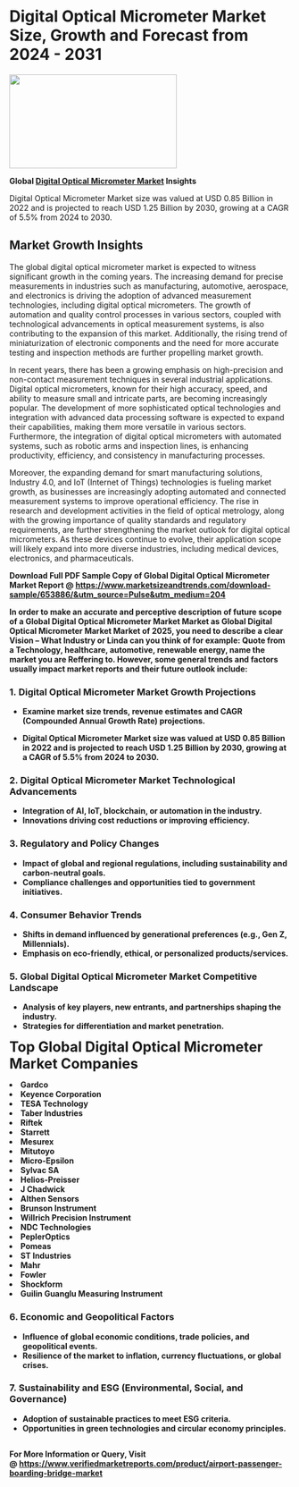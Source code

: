 <H1>Digital Optical Micrometer Market Size, Growth and Forecast from 2024 - 2031</H1><img class="aligncenter size-medium wp-image-584254" src="https://thirdeyenews.in/wp-content/uploads/2024/09/Global-Market-Research-300x168.jpeg" alt="" width="300" height="168" /><p><strong>Global&nbsp;<a href="https://www.marketsizeandtrends.com/download-sample/653886/&amp;utm_source=Pulse&amp;utm_medium=204">Digital Optical Micrometer Market</a> Insights</strong></p><p>Digital Optical Micrometer Market size was valued at USD 0.85 Billion in 2022 and is projected to reach USD 1.25 Billion by 2030, growing at a CAGR of 5.5% from 2024 to 2030.</p><p><h2>Market Growth Insights</h2> <p>The global digital optical micrometer market is expected to witness significant growth in the coming years. The increasing demand for precise measurements in industries such as manufacturing, automotive, aerospace, and electronics is driving the adoption of advanced measurement technologies, including digital optical micrometers. The growth of automation and quality control processes in various sectors, coupled with technological advancements in optical measurement systems, is also contributing to the expansion of this market. Additionally, the rising trend of miniaturization of electronic components and the need for more accurate testing and inspection methods are further propelling market growth.</p> <p><strong></strong></p> <p>In recent years, there has been a growing emphasis on high-precision and non-contact measurement techniques in several industrial applications. Digital optical micrometers, known for their high accuracy, speed, and ability to measure small and intricate parts, are becoming increasingly popular. The development of more sophisticated optical technologies and integration with advanced data processing software is expected to expand their capabilities, making them more versatile in various sectors. Furthermore, the integration of digital optical micrometers with automated systems, such as robotic arms and inspection lines, is enhancing productivity, efficiency, and consistency in manufacturing processes.</p> <p>Moreover, the expanding demand for smart manufacturing solutions, Industry 4.0, and IoT (Internet of Things) technologies is fueling market growth, as businesses are increasingly adopting automated and connected measurement systems to improve operational efficiency. The rise in research and development activities in the field of optical metrology, along with the growing importance of quality standards and regulatory requirements, are further strengthening the market outlook for digital optical micrometers. As these devices continue to evolve, their application scope will likely expand into more diverse industries, including medical devices, electronics, and pharmaceuticals.</p> <p><strong></p><p><span class=""><strong>Download Full PDF Sample Copy of Global Digital Optical Micrometer Market Report</strong> @ <a href="https://www.marketsizeandtrends.com/download-sample/653886/&amp;utm_source=Pulse&amp;utm_medium=204" target="_blank">https://www.marketsizeandtrends.com/download-sample/653886/&amp;utm_source=Pulse&amp;utm_medium=204</a></span></p><p>In order to make an accurate and perceptive description of future scope of a Global&nbsp;Digital Optical Micrometer Market Market as Global&nbsp;Digital Optical Micrometer Market Market of 2025, you need to describe a clear Vision &ndash; What Industry or Linda can you think of for example: Quote from a Technology, healthcare, automotive, renewable energy, name the market you are Reffering to. However, some general trends and factors usually impact market reports and their future outlook include:</p><h3>1.&nbsp;<strong>Digital Optical Micrometer Market Growth Projections</strong></h3><ul><li>Examine market size trends, revenue estimates and CAGR (Compounded Annual Growth Rate) projections.</li><li><p>Digital Optical Micrometer Market size was valued at USD 0.85 Billion in 2022 and is projected to reach USD 1.25 Billion by 2030, growing at a CAGR of 5.5% from 2024 to 2030.</p></li></ul><h3>2.&nbsp;<strong>Digital Optical Micrometer Market Technological Advancements</strong></h3><ul><li>Integration of AI, IoT, blockchain, or automation in the industry.</li><li>Innovations driving cost reductions or improving efficiency.</li></ul><h3>3.&nbsp;<strong>Regulatory and Policy Changes</strong></h3><ul><li>Impact of global and regional regulations, including sustainability and carbon-neutral goals.</li><li>Compliance challenges and opportunities tied to government initiatives.</li></ul><h3>4.&nbsp;<strong>Consumer Behavior Trends</strong></h3><ul><li>Shifts in demand influenced by generational preferences (e.g., Gen Z, Millennials).</li><li>Emphasis on eco-friendly, ethical, or personalized products/services.</li></ul><h3>5.&nbsp;<strong>Global Digital Optical Micrometer Market Competitive Landscape</strong></h3><ul><li>Analysis of key players, new entrants, and partnerships shaping the industry.</li><li>Strategies for differentiation and market penetration.</li></ul><p data-pm-slice="1 1 []"><span style="color: inherit; font-family: inherit; font-size: 25px;">Top Global Digital Optical Micrometer Market Companies</span></p><div class="" data-test-id=""><p><li>Gardco</li><li> Keyence Corporation</li><li> TESA Technology</li><li> Taber Industries</li><li> Riftek</li><li> Starrett</li><li> Mesurex</li><li> Mitutoyo</li><li> Micro-Epsilon</li><li> Sylvac SA</li><li> Helios-Preisser</li><li> J Chadwick</li><li> Althen Sensors</li><li> Brunson Instrument</li><li> Willrich Precision Instrument</li><li> NDC Technologies</li><li> PeplerOptics</li><li> Pomeas</li><li> ST Industries</li><li> Mahr</li><li> Fowler</li><li> Shockform</li><li> Guilin Guanglu Measuring Instrument</li></p></div><h3>6.&nbsp;<strong>Economic and Geopolitical Factors</strong></h3><ul><li>Influence of global economic conditions, trade policies, and geopolitical events.</li><li>Resilience of the market to inflation, currency fluctuations, or global crises.</li></ul><h3>7.&nbsp;<strong>Sustainability and ESG (Environmental, Social, and Governance)</strong></h3><ul><li>Adoption of sustainable practices to meet ESG criteria.</li><li>Opportunities in green technologies and circular economy principles.</li></ul><h2><strong style="font-size: 14px;">For More Information or Query, Visit @&nbsp;</strong><a style="background-color: #ffffff; font-size: 14px;" href="https://www.marketsizeandtrends.com/report/digital-optical-micrometer-market/" target="_blank">https://www.verifiedmarketreports.com/product/airport-passenger-boarding-bridge-market</a></h2>
